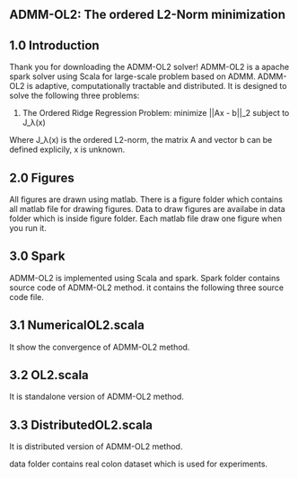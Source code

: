 ADMM-OL2: The ordered L2-Norm minimization
------------------------------------------------------
1.0 Introduction
--------------

Thank you for downloading the ADMM-OL2 solver!  ADMM-OL2 is a apache spark solver
using Scala for large-scale problem based on ADMM. ADMM-OL2 is adaptive, computationally tractable
and distributed. It is designed to solve the following three problems: 

1. The Ordered Ridge Regression Problem:
   minimize  ||Ax - b||_2  subject to  J_λ(x)

Where J_λ(x) is the ordered L2-norm, the matrix A and vector b can be defined explicily, x is unknown.


2.0 Figures
--------------

All figures are drawn using matlab. There is a figure folder which contains all matlab file for drawing
figures. Data to draw figures are availabe in data folder which is inside figure folder. Each matlab file
draw one figure when you run it.

3.0 Spark
--------------
ADMM-OL2 is implemented using Scala and spark. Spark folder contains source code of ADMM-OL2 method.
it contains the following three source code file.

3.1  NumericalOL2.scala
-----------------------
It show the convergence of ADMM-OL2 method.

3.2 OL2.scala
--------------
It is standalone version of ADMM-OL2 method.

3.3 DistributedOL2.scala
------------------------
It is distributed version of ADMM-OL2 method.

data folder contains real colon dataset which is used for experiments.
